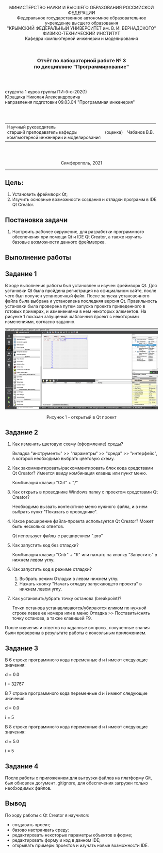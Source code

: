 <p align="center">МИНИСТЕРСТВО НАУКИ  И ВЫСШЕГО ОБРАЗОВАНИЯ РОССИЙСКОЙ ФЕДЕРАЦИИ<br>
Федеральное государственное автономное образовательное учреждение высшего образования<br>
"КРЫМСКИЙ ФЕДЕРАЛЬНЫЙ УНИВЕРСИТЕТ им. В. И. ВЕРНАДСКОГО"<br>
ФИЗИКО-ТЕХНИЧЕСКИЙ ИНСТИТУТ<br>
Кафедра компьютерной инженерии и моделирования</p>
<br>
<h3 align="center">Отчёт по лабораторной работе № 3<br> по дисциплине "Программирование"</h3>
<br><br>
<p>студента 1 курса группы ПИ-б-о-202(1)<br>
Юращика Николая Александровича<br>
направления подготовки 09.03.04 "Программная инженерия"</p>
<br><br>
<table>
<tr><td>Научный руководитель<br> старший преподаватель кафедры<br> компьютерной инженерии и моделирования</td>
<td>(оценка)</td>
<td>Чабанов В.В.</td>
</tr>
</table>
<br><br>
<p align="center">Симферополь, 2021</p>
<hr>

## Цель:

1. Установить фреймворк Qt;
2. Изучить основные возможности создания и отладки программ в IDE Qt Creator.
## Постановка задачи
1. Настроить рабочее окружение, для разработки программного обеспечения при помощи Qt и IDE Qt Creator, а также изучить базовые возможности данного фреймворка.

## Выполнение работы

## Задание 1

В ходе выполнения работы был установлен и изучен фреймворк Qt. Для установки Qt была пройдена регистрация на официальном сайте, после чего был получен установочный файл.
После запуска установочного файла была выбрана и установлена последняя версия Qt. Правильность установки была проверена путем запуска проекта приведенного в готовых примерах, и изменениями в нем некоторых элементов.
На рисунке 1 показан запущеный шаблонный проект с некоторыми изменениями, согласно заданию.

![](./img/1.png)

<p align="center">Рисунок 1 - открытый в Qt проект</p>

## Задание 2

1. Как изменить цветовую схему (оформление) среды?

   Вкладка "инструменты" >> "параметры" >> "среда" >> "интерфейс", в которой необходимо выбрать цветовую схему.
2. Как закомментировать/раскомментировать блок кода средствами Qt Creator? Имеется ввиду комбинация клавиш или пункт меню.

	Комбинация клавиш "Ctrl" + "/"
3. Как открыть в проводнике Windows папку с проектом средствами Qt Creator?

	Необходимо вызвать контекстное меню нужного файла, и в нем выбрать пункт "Показать в проводнике".
4. Какое расширение файла-проекта используется Qt Creator? Может быть несколько ответов.

	Qt использует файлы с расширением ".pro"
5. Как запустить код без отладки?

	Комбинация клавиш "Cntr" + "R" или нажать на кнопку "Запустить" в нижнем левом углу.
6. Как запустить код в режиме отладки?

    1. Выбрать режим Отладки в левом нижнем углу.
    2. Нажать кнопку "Начать отладку запускающего проекта" в нижнем левом углу.
7. Как установить/убрать точку останова (breakpoint)?

    Точки останова устанавливаются/убираются кликом по нужной строке левее ее номера или в меню Отладка >> Поставить/снять точку останова, а также клавишей F9.

После изучения и ответов на заданные вопросы, полученные знания были проверены в результате работы с консольным приложением.


## Задание 3

В 6 строке программного кода переменные d и i имеют следующие значения:

d = 0.0

i = 32767

В 7 строке программного кода переменные d и i имеют следующие значения:

d = 0.0

i = 5

В 8 строке программного кода переменные d и i имеют следующие значения:

d = 5.0

i = 5

## Задание 4

После работы с приложением для выгрузки файлов на платформу Git, был обновлен догумент .gitignore, для обеспечения загрузки только необходимых файлов. 


## Вывод
По ходу работы с Qt Creator я научился: 
- создавать проект;
- базово настраивать среду;
- редактировать некоторые параметры объектов в форме;
- редактировать форму и код в данном IDE;
- открывать примеры проектов и изучать новые возможности IDE.